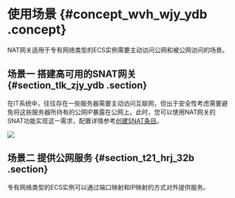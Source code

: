 # 使用场景 {#concept_wvh_wjy_ydb .concept}

NAT网关适用于专有网络类型的ECS实例需要主动访问公网和被公网访问的场景。

## 场景一 搭建高可用的SNAT网关 {#section_tlk_zjy_ydb .section}

在IT系统中，往往存在一些服务器需要主动访问互联网，但出于安全性考虑需要避免将这些服务器所持有的公网IP暴露在公网上。此时，您可以使用NAT网关的SNAT功能实现这一需求，配置详情参考[创建SNAT条目](../../../../intl.zh-CN/快速入门/创建SNAT条目.md#)。

![](http://static-aliyun-doc.oss-cn-hangzhou.aliyuncs.com/assets/img/13982/15434985534441_zh-CN.png)

## 场景二 提供公网服务 {#section_t21_hrj_32b .section}

专有网络类型的ECS实例可以通过端口映射和IP映射的方式对外提供服务。

